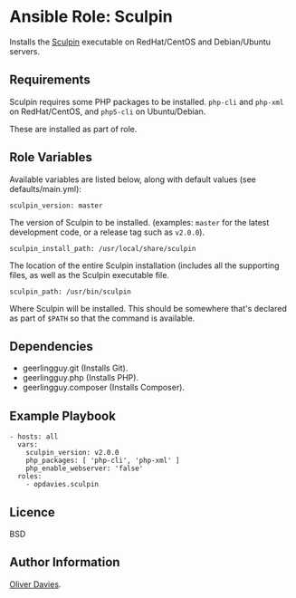 # Ansible Role: Sculpin

Installs the [Sculpin](https://sculpin.io) executable on RedHat/CentOS and Debian/Ubuntu servers.

## Requirements

Sculpin requires some PHP packages to be installed. `php-cli` and `php-xml` on RedHat/CentOS, and `php5-cli` on Ubuntu/Debian.

These are installed as part of role.

## Role Variables

Available variables are listed below, along with default values (see defaults/main.yml):

    sculpin_version: master

The version of Sculpin to be installed. (examples: `master` for the latest development code, or a release tag such as `v2.0.0`).

    sculpin_install_path: /usr/local/share/sculpin

The location of the entire Sculpin installation (includes all the supporting files, as well as the Sculpin executable file.

    sculpin_path: /usr/bin/sculpin

Where Sculpin will be installed. This should be somewhere that's declared as part of `$PATH` so that the command is available.

## Dependencies

* geerlingguy.git (Installs Git).
* geerlingguy.php (Installs PHP).
* geerlingguy.composer (Installs Composer).

## Example Playbook

    - hosts: all
      vars:
        sculpin_version: v2.0.0
        php_packages: [ 'php-cli', 'php-xml' ]
        php_enable_webserver: 'false'
      roles:
        - opdavies.sculpin

## Licence

BSD

## Author Information

[Oliver Davies](http://www.oliverdavies.co.uk).
